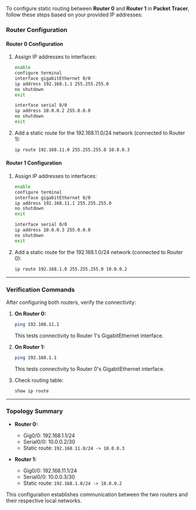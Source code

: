 To configure static routing between **Router 0** and **Router 1** in **Packet Tracer**, follow these steps based on your provided IP addresses:

### **Router Configuration**

#### **Router 0 Configuration**
1. Assign IP addresses to interfaces:
   ```bash
   enable
   configure terminal
   interface gigabitEthernet 0/0
   ip address 192.168.1.1 255.255.255.0
   no shutdown
   exit
   
   interface serial 0/0
   ip address 10.0.0.2 255.0.0.0
   no shutdown
   exit
   ```

2. Add a static route for the 192.168.11.0/24 network (connected to Router 1):
   ```bash
   ip route 192.168.11.0 255.255.255.0 10.0.0.3
   ```

#### **Router 1 Configuration**
1. Assign IP addresses to interfaces:
   ```bash
   enable
   configure terminal
   interface gigabitEthernet 0/0
   ip address 192.168.11.1 255.255.255.0
   no shutdown
   exit
   
   interface serial 0/0
   ip address 10.0.0.3 255.0.0.0
   no shutdown
   exit
   ```

2. Add a static route for the 192.168.1.0/24 network (connected to Router 0):
   ```bash
   ip route 192.168.1.0 255.255.255.0 10.0.0.2
   ```

---

### **Verification Commands**
After configuring both routers, verify the connectivity:

1. **On Router 0:**
   ```bash
   ping 192.168.11.1
   ```
   This tests connectivity to Router 1's GigabitEthernet interface.

2. **On Router 1:**
   ```bash
   ping 192.168.1.1
   ```
   This tests connectivity to Router 0's GigabitEthernet interface.

3. Check routing table:
   ```bash
   show ip route
   ```

---

### **Topology Summary**
- **Router 0:**
  - Gig0/0: 192.168.1.1/24
  - Serial0/0: 10.0.0.2/30
  - Static route: `192.168.11.0/24 -> 10.0.0.3`

- **Router 1:**
  - Gig0/0: 192.168.11.1/24
  - Serial0/0: 10.0.0.3/30
  - Static route: `192.168.1.0/24 -> 10.0.0.2`

This configuration establishes communication between the two routers and their respective local networks.
